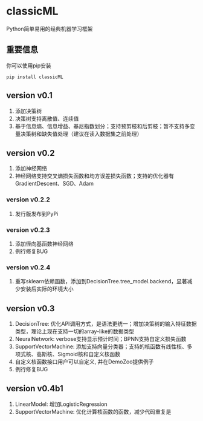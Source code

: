# classicML 
Python简单易用的经典机器学习框架
## 重要信息

你可以使用pip安装

```shell
pip install classicML
```

## version v0.1
1. 添加决策树
2. 决策树支持离散值、连续值
3. 基于信息熵、信息增益、基尼指数划分；支持预剪枝和后剪枝；暂不支持多变量决策树和缺失值处理（建议在读入数据集之前处理）

## version v0.2
1. 添加神经网络
2. 神经网络支持交叉熵损失函数和均方误差损失函数；支持的优化器有GradientDescent、SGD、Adam

### version v0.2.2
1. 发行版发布到PyPi

### version v0.2.3

1. 添加径向基函数神经网络
2. 例行修复BUG

### version v0.2.4

1. 重写sklearn依赖函数，添加到DecisionTree.tree_model.backend，显著减少安装后实际的环境大小

## version v0.3

1. DecisionTree: 优化API调用方式，是语法更统一；增加决策树的输入特征数据类型，理论上现在支持一切的array-like的数据类型
2. NeuralNetwork: verbose支持显示预计时间；BPNN支持自定义损失函数
3. SupportVectorMachine: 添加支持向量分类器；支持的核函数有线性核、多项式核、高斯核、Sigmoid核和自定义核函数
4. 自定义核函数接口用户可以自定义, 并在DemoZoo提供例子
5. 例行修复BUG

## version v0.4b1

1. LinearModel: 增加LogisticRegression
2. SupportVectorMachine: 优化计算核函数的函数，减少代码重复是
